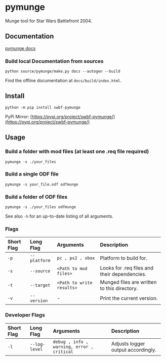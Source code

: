 # pymunge

Munge tool for Star Wars Battlefront 2004.


## Documentation

[pymunge docs](https://styinx.github.io/pymunge/)


### Build local Documentation from sources

```
python source/pymunge/make.py docs --autogen --build
```

Find the offline documentation at `docs/build/index.html`.


## Install

```
python -m pip install swbf-pymunge
```

PyPi Mirror: [https://pypi.org/project/swbf-pymunge/](https://pypi.org/project/swbf-pymunge/)


## Usage


### Build a folder with mod files (at least one .req file required)
```
pymunge -s ./your_files
```


### Build a single ODF file
```
pymunge -s your_file.odf odfmunge
```


### Build a folder of ODF files
```
pymunge -s ./your_files odfmunge
```


See also `-h` for an up-to-date listing of all arguments.


### Flags
| Short Flag | Long Flag | Arguments | Description |
| :--- | :--- | :--- | :--- |
| `-p` | `--platform` | `pc , ps2 , xbox` | Platform to build for. |
| `-s` | `--source` | `<Path to mod files>` | Looks for .req files and their dependencies. |
| `-t` | `--target` | `<Path to write results>` | Munged files are written to this directory. |
| `-v` | `--version` | - | Print the current version. |


### Developer Flags
| Short Flag | Long Flag | Arguments | Description |
| :--- | :--- | :--- | :--- |
| `-l` | `--log-level` | `debug , info , warning, error , critical` | Adjusts logger output accordingly. |


